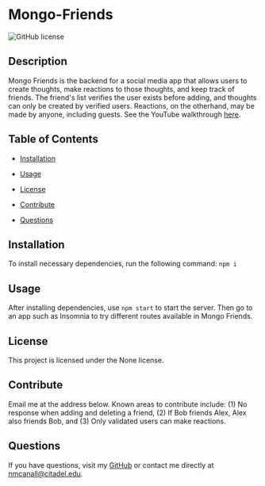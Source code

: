 # Mongo-Friends

![GitHub license](https://img.shields.io/badge/license-None-blue.svg)

## Description

Mongo Friends is the backend for a social media app that allows users to create thoughts, make reactions to those thoughts, and keep track of friends.  The friend's list verifies the user exists before adding, and thoughts can only be created by verified users.  Reactions, on the otherhand, may be made by anyone, including guests. See the YouTube walkthrough [here](https://youtu.be/cRreUsWdLy0).

## Table of Contents

* [Installation](#installation)

* [Usage](#usage)

* [License](#license)

* [Contribute](#contribute)

* [Questions](#questions)

## Installation

To install necessary dependencies, run the following command: `npm i`

## Usage

After installing dependencies, use `npm start` to start the server.  Then go to an app such as Insomnia to try different routes available in Mongo Friends.

## License

This project is licensed under the None license.

## Contribute

Email me at the address below.  Known areas to contribute include: (1) No response when adding and deleting a friend, (2) If Bob friends Alex, Alex also friends Bob, and (3) Only validated users can make reactions.

## Questions

If you have questions, visit my [GitHub](https://github.com/nmcanall/Mongo-Friends) or contact me directly at <nmcanall@citadel.edu>.
